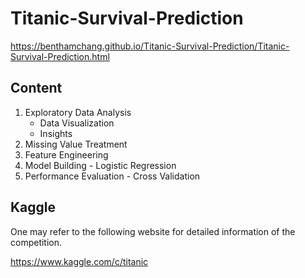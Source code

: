 # Titanic-Survival-Prediction

https://benthamchang.github.io/Titanic-Survival-Prediction/Titanic-Survival-Prediction.html

## Content

1. Exploratory Data Analysis
    - Data Visualization
    - Insights
2. Missing Value Treatment
3. Feature Engineering
4. Model Building - Logistic Regression
5. Performance Evaluation - Cross Validation

## Kaggle

One may refer to the following website for detailed information of the competition.

https://www.kaggle.com/c/titanic
